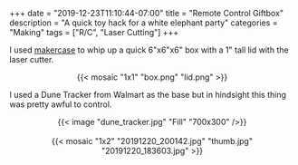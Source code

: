+++
date = "2019-12-23T11:10:44-07:00"
title = "Remote Control Giftbox"
description = "A quick toy hack for a white elephant party"
categories = "Making"
tags = ["R/C", "Laser Cutting"]
+++

I used [makercase](https://en.makercase.com/) to whip up a quick 6"x6"x6" box with a 1" tall lid with the laser cutter.

<center>
  {{< mosaic "1x1" "box.png" "lid.png" >}}
</center>

I used a Dune Tracker from Walmart as the base but in hindsight this thing was pretty awful to control.

<center>
  {{< image "dune_tracker.jpg" "Fill" "700x300" />}}
</center>

<br/>

<center>
  {{< mosaic "1x2" "20191220_200142.jpg" "thumb.jpg" "20191220_183603.jpg" >}}
</center>

